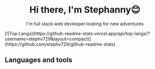 <h1 align="center">Hi there, I'm Stephanny😊</h1>
<p align="center">I'm full stack web developer looking for new adventures </p>
[![Top Langs](https://github-readme-stats.vercel.app/api/top-langs/?username=stephv729&layout=compact)](https://github.com/stephv729/github-readme-stats)
<h2>Languages and tools</h2>
